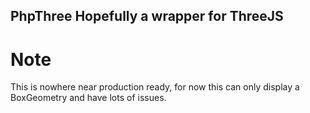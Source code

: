 ## PhpThree Hopefully a wrapper for ThreeJS

# Note
This is nowhere near production ready, for now this can only display a BoxGeometry and have lots of issues.

